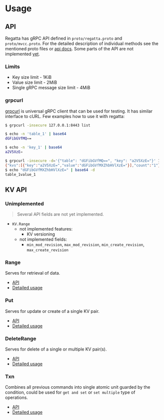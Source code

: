 # Usage

## API

Regatta has gRPC API defined in `proto/regatta.proto` and `proto/mvcc.proto`. For the detailed description of individual
methods see the mentioned proto files or [api docs](api.md). Some parts of the API are not
implemented [yet](#unimplemented).

### Limits

* Key size limit - 1KiB
* Value size limit - 2MiB
* Single gRPC message size limit - 4MiB

### grpcurl

[grpcurl](https://github.com/fullstorydev/grpcurl) is universal gRPC client that can be used for testing. It has similar
interface to cURL. Few examples how to use it with regatta:

```bash
$ grpcurl -insecure 127.0.0.1:8443 list

$ echo -n 'table_1' | base64
dGFibGVfMQ==

$ echo -n 'key_1' | base64
a2V5XzE=

$ grpcurl -insecure -d='{"table": "dGFibGVfMQ==", "key": "a2V5XzE="}' 127.0.0.1:8443 regatta.v1.KV/Range
{"kvs":[{"key":"a2V5XzE=","value":"dGFibGVfMXZhbHVlXzE="}],"count":"1"}
$ echo "dGFibGVfMXZhbHVlXzE=" | base64 -d
table_1value_1
```

## KV API

<a name="unimplemented"></a>

### Unimplemented

> Several API fields are not yet implemented.

- `KV.Range`
    - not implemented features:
        - KV versioning
    - not implemented fields:
        - `min_mod_revision`, `max_mod_revision`, `min_create_revision`, `max_create_revision`

### Range

Serves for retrieval of data.

- [API](api.md#RangeRequest)
- [Detailed usage](usage_range.md)

### Put

Serves for update or create of a single KV pair.

- [API](api.md#PutRequest)
- [Detailed usage](usage_put.md)

### DeleteRange

Serves for delete of a single or multiple KV pair(s).

- [API](api.md#DeleteRangeRequest)
- [Detailed usage](usage_delete_range.md)

### Txn

Combines all previous commands into single atomic unit guarded by the condition, could be used for `get and set` or
`set multiple` type of operations.

- [API](api.md#TxnRequest)
- [Detailed usage](usage_txn.md)

